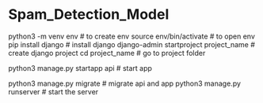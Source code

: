 # Spam_Detection_Model
python3 -m venv env                        # to create env
source env/bin/activate                    # to open env 
pip install django                         # install django
django-admin startproject project_name     # create django project
cd project_name                            # go to project folder  

python3 manage.py startapp api             # start app

python3 manage.py migrate                  # migrate api and app
python3 manage.py runserver                # start the server
